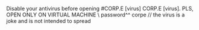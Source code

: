Disable your antivirus before opening 
#CORP.E [virus]
CORP.E [virus]. PLS, OPEN ONLY ON VIRTUAL MACHINE
\\ password^^ corpe //
the virus is a joke and is not intended to spread
